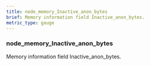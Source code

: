 ```yaml
---
title: node_memory_Inactive_anon_bytes
brief: Memory information field Inactive_anon_bytes.
metric_type: gauge
---
```

### node_memory_Inactive_anon_bytes

Memory information field Inactive_anon_bytes.